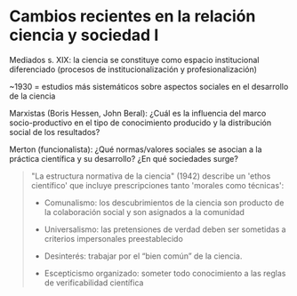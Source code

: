 # Cambios recientes en la relación ciencia y sociedad I

Mediados s. XIX: la ciencia se constituye como espacio institucional diferenciado (procesos de institucionalización y profesionalización)

~1930 = estudios más sistemáticos sobre aspectos sociales en el desarrollo de la ciencia

Marxistas (Boris Hessen, John Beral): ¿Cuál es la influencia del marco socio-productivo en el tipo de conocimiento producido y la distribución social de los resultados?

Merton (funcionalista): ¿Qué normas/valores sociales se asocian a la práctica científica y su desarrollo? ¿En qué sociedades surge?

> "La estructura normativa de la ciencia" (1942) describe un 'ethos
> científico' que incluye prescripciones tanto 'morales como técnicas':
>
> - Comunalismo: los descubrimientos de la ciencia son producto de la colaboración social y son asignados a la comunidad
>
> - Universalismo: las pretensiones de verdad deben ser sometidas a criterios impersonales preestablecido
>
> - Desinterés: trabajar por el “bien común” de la ciencia.
>
> - Escepticismo organizado: someter todo conocimiento a las reglas de verificabilidad científica
